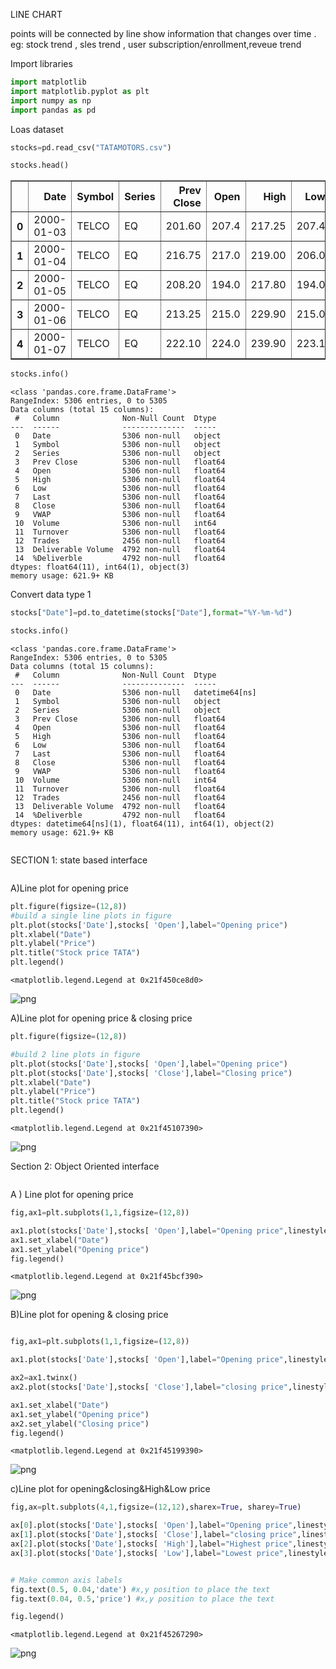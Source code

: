 LINE CHART 

points will be connected by line
show information that changes over time . eg: stock trend , sles trend , user subscription/enrollment,reveue trend

Import libraries


```python
import matplotlib
import matplotlib.pyplot as plt
import numpy as np
import pandas as pd
```

Loas dataset


```python
stocks=pd.read_csv("TATAMOTORS.csv")
```


```python
stocks.head()
```




<div>
<style scoped>
    .dataframe tbody tr th:only-of-type {
        vertical-align: middle;
    }

    .dataframe tbody tr th {
        vertical-align: top;
    }

    .dataframe thead th {
        text-align: right;
    }
</style>
<table border="1" class="dataframe">
  <thead>
    <tr style="text-align: right;">
      <th></th>
      <th>Date</th>
      <th>Symbol</th>
      <th>Series</th>
      <th>Prev Close</th>
      <th>Open</th>
      <th>High</th>
      <th>Low</th>
      <th>Last</th>
      <th>Close</th>
      <th>VWAP</th>
      <th>Volume</th>
      <th>Turnover</th>
      <th>Trades</th>
      <th>Deliverable Volume</th>
      <th>%Deliverble</th>
    </tr>
  </thead>
  <tbody>
    <tr>
      <th>0</th>
      <td>2000-01-03</td>
      <td>TELCO</td>
      <td>EQ</td>
      <td>201.60</td>
      <td>207.4</td>
      <td>217.25</td>
      <td>207.4</td>
      <td>217.0</td>
      <td>216.75</td>
      <td>214.28</td>
      <td>676126</td>
      <td>1.448775e+13</td>
      <td>NaN</td>
      <td>NaN</td>
      <td>NaN</td>
    </tr>
    <tr>
      <th>1</th>
      <td>2000-01-04</td>
      <td>TELCO</td>
      <td>EQ</td>
      <td>216.75</td>
      <td>217.0</td>
      <td>219.00</td>
      <td>206.0</td>
      <td>211.9</td>
      <td>208.20</td>
      <td>209.50</td>
      <td>679215</td>
      <td>1.422962e+13</td>
      <td>NaN</td>
      <td>NaN</td>
      <td>NaN</td>
    </tr>
    <tr>
      <th>2</th>
      <td>2000-01-05</td>
      <td>TELCO</td>
      <td>EQ</td>
      <td>208.20</td>
      <td>194.0</td>
      <td>217.80</td>
      <td>194.0</td>
      <td>213.1</td>
      <td>213.25</td>
      <td>210.33</td>
      <td>1120951</td>
      <td>2.357684e+13</td>
      <td>NaN</td>
      <td>NaN</td>
      <td>NaN</td>
    </tr>
    <tr>
      <th>3</th>
      <td>2000-01-06</td>
      <td>TELCO</td>
      <td>EQ</td>
      <td>213.25</td>
      <td>215.0</td>
      <td>229.90</td>
      <td>215.0</td>
      <td>222.0</td>
      <td>222.10</td>
      <td>225.29</td>
      <td>1968998</td>
      <td>4.435932e+13</td>
      <td>NaN</td>
      <td>NaN</td>
      <td>NaN</td>
    </tr>
    <tr>
      <th>4</th>
      <td>2000-01-07</td>
      <td>TELCO</td>
      <td>EQ</td>
      <td>222.10</td>
      <td>224.0</td>
      <td>239.90</td>
      <td>223.1</td>
      <td>239.9</td>
      <td>239.90</td>
      <td>236.32</td>
      <td>2199431</td>
      <td>5.197636e+13</td>
      <td>NaN</td>
      <td>NaN</td>
      <td>NaN</td>
    </tr>
  </tbody>
</table>
</div>




```python
stocks.info()
```

    <class 'pandas.core.frame.DataFrame'>
    RangeIndex: 5306 entries, 0 to 5305
    Data columns (total 15 columns):
     #   Column              Non-Null Count  Dtype  
    ---  ------              --------------  -----  
     0   Date                5306 non-null   object 
     1   Symbol              5306 non-null   object 
     2   Series              5306 non-null   object 
     3   Prev Close          5306 non-null   float64
     4   Open                5306 non-null   float64
     5   High                5306 non-null   float64
     6   Low                 5306 non-null   float64
     7   Last                5306 non-null   float64
     8   Close               5306 non-null   float64
     9   VWAP                5306 non-null   float64
     10  Volume              5306 non-null   int64  
     11  Turnover            5306 non-null   float64
     12  Trades              2456 non-null   float64
     13  Deliverable Volume  4792 non-null   float64
     14  %Deliverble         4792 non-null   float64
    dtypes: float64(11), int64(1), object(3)
    memory usage: 621.9+ KB
    



Convert data type
1


```python
stocks["Date"]=pd.to_datetime(stocks["Date"],format="%Y-%m-%d")
```


```python
stocks.info()
```

    <class 'pandas.core.frame.DataFrame'>
    RangeIndex: 5306 entries, 0 to 5305
    Data columns (total 15 columns):
     #   Column              Non-Null Count  Dtype         
    ---  ------              --------------  -----         
     0   Date                5306 non-null   datetime64[ns]
     1   Symbol              5306 non-null   object        
     2   Series              5306 non-null   object        
     3   Prev Close          5306 non-null   float64       
     4   Open                5306 non-null   float64       
     5   High                5306 non-null   float64       
     6   Low                 5306 non-null   float64       
     7   Last                5306 non-null   float64       
     8   Close               5306 non-null   float64       
     9   VWAP                5306 non-null   float64       
     10  Volume              5306 non-null   int64         
     11  Turnover            5306 non-null   float64       
     12  Trades              2456 non-null   float64       
     13  Deliverable Volume  4792 non-null   float64       
     14  %Deliverble         4792 non-null   float64       
    dtypes: datetime64[ns](1), float64(11), int64(1), object(2)
    memory usage: 621.9+ KB
    


```python

```

SECTION 1: state based interface


```python

```

A)Line plot for opening price


```python
plt.figure(figsize=(12,8))
#build a single line plots in figure 
plt.plot(stocks['Date'],stocks[ 'Open'],label="Opening price")
plt.xlabel("Date")
plt.ylabel("Price")
plt.title("Stock price TATA")
plt.legend()
```




    <matplotlib.legend.Legend at 0x21f450ce8d0>




    
![png](output_15_1.png)
    


A)Line plot for opening price & closing price


```python
plt.figure(figsize=(12,8))

#build 2 line plots in figure 
plt.plot(stocks['Date'],stocks[ 'Open'],label="Opening price")
plt.plot(stocks['Date'],stocks[ 'Close'],label="Closing price")
plt.xlabel("Date")
plt.ylabel("Price")
plt.title("Stock price TATA")
plt.legend()
```




    <matplotlib.legend.Legend at 0x21f45107390>




    
![png](output_17_1.png)
    


Section 2: Object Oriented interface


```python

```

A ) Line plot for opening price


```python
fig,ax1=plt.subplots(1,1,figsize=(12,8))

ax1.plot(stocks['Date'],stocks[ 'Open'],label="Opening price",linestyle="-",linewidth="3",color="red")
ax1.set_xlabel("Date")
ax1.set_ylabel("Opening price")
fig.legend()
```




    <matplotlib.legend.Legend at 0x21f45bcf390>




    
![png](output_21_1.png)
    


B)Line plot for opening & closing price


```python

fig,ax1=plt.subplots(1,1,figsize=(12,8))

ax1.plot(stocks['Date'],stocks[ 'Open'],label="Opening price",linestyle="-",linewidth="3",color="red")

ax2=ax1.twinx()
ax2.plot(stocks['Date'],stocks[ 'Close'],label="closing price",linestyle="-",linewidth="3",color="blue")

ax1.set_xlabel("Date")
ax1.set_ylabel("Opening price")
ax2.set_ylabel("Closing price")
fig.legend()
```




    <matplotlib.legend.Legend at 0x21f45199390>




    
![png](output_23_1.png)
    


c)Line plot for opening&closing&High&Low  price


```python
fig,ax=plt.subplots(4,1,figsize=(12,12),sharex=True, sharey=True)

ax[0].plot(stocks['Date'],stocks[ 'Open'],label="Opening price",linestyle="-",linewidth="3",color="red")
ax[1].plot(stocks['Date'],stocks[ 'Close'],label="closing price",linestyle="-",linewidth="3",color="blue")
ax[2].plot(stocks['Date'],stocks[ 'High'],label="Highest price",linestyle="-",linewidth="3",color="green")
ax[3].plot(stocks['Date'],stocks[ 'Low'],label="Lowest price",linestyle="-",linewidth="3",color="yellow")


# Make common axis labels
fig.text(0.5, 0.04,'date') #x,y position to place the text
fig.text(0.04, 0.5,'price') #x,y position to place the text

fig.legend()
```




    <matplotlib.legend.Legend at 0x21f45267290>




    
![png](output_25_1.png)
    

